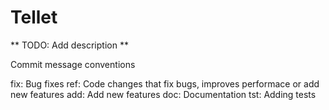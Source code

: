 Tellet
======

** TODO: Add description **

Commit message conventions

fix: Bug fixes
ref: Code changes that fix bugs, improves performace or add new features
add: Add new features
doc: Documentation
tst: Adding tests

